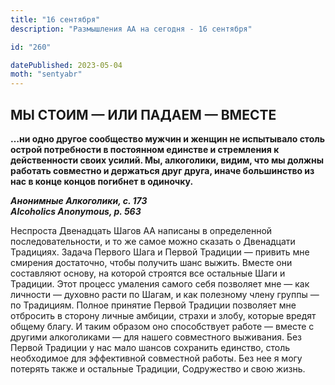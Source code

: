 ```yaml
---
title: "16 сентября"
description: "Размышления АА на сегодня - 16 сентября"

id: "260"

datePublished: 2023-05-04
moth: "sentyabr"
---
```


## МЫ СТОИМ — ИЛИ ПАДАЕМ — ВМЕСТЕ

**…ни одно другое сообщество мужчин и женщин не испытывало столь острой
потребности в постоянном единстве и стремления к действенности своих усилий.
Мы, алкоголики, видим, что мы должны работать совместно и держаться друг
друга, иначе большинство из нас в конце концов погибнет в одиночку.**

**_Анонимные Алкоголики, с. 173  
Alcoholics Anonymous, p. 563_**

Неспроста Двенадцать Шагов АА написаны в определенной последовательности, и то
же самое можно сказать о Двенадцати Традициях. Задача Первого Шага и Первой
Традиции — привить мне смирения достаточно, чтобы получить шанс выжить. Вместе
они составляют основу, на которой строятся все остальные Шаги и Традиции. Этот
процесс умаления самого себя позволяет мне — как личности — духовно расти по
Шагам, и как полезному члену группы — по Традициям. Полное принятие Первой
Традиции позволяет мне отбросить в сторону личные амбиции, страхи и злобу,
которые вредят общему благу. И таким образом оно способствует работе — вместе
с другими алкоголиками — для нашего совместного выживания. Без Первой Традиции
у нас мало шансов сохранить единство, столь необходимое для эффективной
совместной работы. Без нее я могу потерять также и остальные Традиции,
Содружество и свою жизнь.
